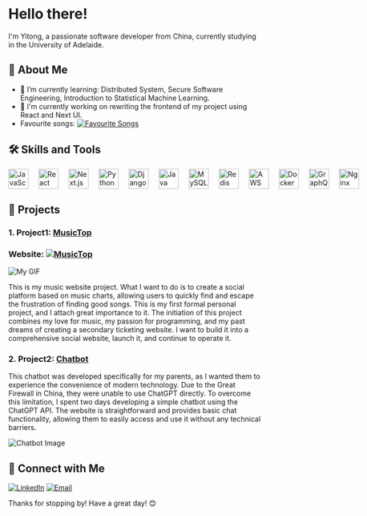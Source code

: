 # Hello there! 

I'm Yitong, a passionate software developer from China, currently studying in the University of Adelaide.



## 🚀 About Me

- 🌱 I’m currently learning: Distributed System, Secure Software Engineering, Introduction to Statistical Machine Learning.
- 💪 I'm currently working on rewriting the frontend of my project using React and Next UI.
- Favourite songs: [![Favourite Songs](https://img.shields.io/badge/Favourite%20Songs-MusicTop-orange)](https://www.music-top.com/playlist/13/)


## 🛠️ Skills and Tools

<div style="display: flex; gap: 20px;">
  <img src="https://musictop-bucket.s3.ap-southeast-2.amazonaws.com/media/skill-icons--javascript.svg" alt="JavaScript" width="40" height="40"/>
  <img src="https://musictop-bucket.s3.ap-southeast-2.amazonaws.com/media/catppuccin--javascript-react.svg" alt="React" width="40" height="40"/>
  <img src="https://musictop-bucket.s3.ap-southeast-2.amazonaws.com/media/ri--nextjs-fill.svg" alt="Next.js" width="40" height="40"/>
  <img src="https://musictop-bucket.s3.ap-southeast-2.amazonaws.com/media/logos--python.svg" alt="Python" width="40" height="40"/>
  <img src="https://musictop-bucket.s3.ap-southeast-2.amazonaws.com/media/logos--django-icon.svg" alt="Django" width="40" height="40"/>
  <img src="https://musictop-bucket.s3.ap-southeast-2.amazonaws.com/media/skill-icons--java-light.svg" alt="Java" width="40" height="40"/>
  <img src="https://musictop-bucket.s3.ap-southeast-2.amazonaws.com/media/skill-icons--mysql-light.svg" alt="MySQL" width="40" height="40"/>
  <img src="https://musictop-bucket.s3.ap-southeast-2.amazonaws.com/media/devicon--redis.svg" alt="Redis" width="40" height="40"/>
  <img src="https://musictop-bucket.s3.ap-southeast-2.amazonaws.com/media/skill-icons--aws-light.svg" alt="AWS" width="40" height="40"/>
  <img src="https://musictop-bucket.s3.ap-southeast-2.amazonaws.com/media/skill-icons--docker.svg" alt="Docker" width="40" height="40"/>
  <img src="https://musictop-bucket.s3.ap-southeast-2.amazonaws.com/media/logos--graphql.svg" alt="GraphQL" width="40" height="40"/>
  <img src="https://musictop-bucket.s3.ap-southeast-2.amazonaws.com/media/logos--nginx.svg" alt="Nginx" width="40" height="40"/>
</div>



## 🌟 Projects

### 1. Project1: [MusicTop](https://github.com/ILikeHotpott/MusicSite)

### Website: [![MusicTop](https://img.shields.io/badge/-MusicTop-FF7139?style=flat-square&logo=Google%20Chrome&logoColor=white&link=http://www.music-top.com)](http://www.music-top.com)

![My GIF](https://musictop-bucket.s3.ap-southeast-2.amazonaws.com/mygif.gif)

This is my music website project. What I want to do is to create a social platform based on music charts, allowing users to quickly find and escape the frustration of finding good songs. This is my first formal personal project, and I attach great importance to it. The initiation of this project combines my love for music, my passion for programming, and my past dreams of creating a secondary ticketing website. I want to build it into a comprehensive social website, launch it, and continue to operate it.


### 2. Project2: [Chatbot](https://github.com/ILikeHotpott/myChatbot)

This chatbot was developed specifically for my parents, as I wanted them to experience the convenience of modern technology. Due to the Great Firewall in China, they were unable to use ChatGPT directly. To overcome this limitation, I spent two days developing a simple chatbot using the ChatGPT API. The website is straightforward and provides basic chat functionality, allowing them to easily access and use it without any technical barriers.

![Chatbot Image](https://musictop-bucket.s3.ap-southeast-2.amazonaws.com/WechatIMG346.jpg)




## 🔗 Connect with Me

[![LinkedIn](https://img.shields.io/badge/-LinkedIn-0A66C2?style=flat-square&logo=LinkedIn&logoColor=white&link=https://www.linkedin.com/in/yitong-liu-0239552b4/)](https://www.linkedin.com/in/yitong-liu-0239552b4/)
[![Email](https://img.shields.io/badge/-Email-D14836?style=flat-square&logo=Gmail&logoColor=white&link=mailto:yitong1210@gmail.com)](mailto:yitong1210@gmail.com)

Thanks for stopping by! Have a great day! 😊
